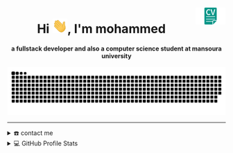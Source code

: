 <a href="https://github.com/MOHAMMED1MEDHAT/MOHAMMED1MEDHAT/blob/main/assests/Mohammed-medhat.pdf" target="_blank"><img align="right" src="https://github.com/MOHAMMED1MEDHAT/MOHAMMED1MEDHAT/blob/main/assests/img/cv.png" alt="My CV" width="70" ></a>

<div align="center">
<h1 align="center">Hi <img width="35" src="https://github.com/MOHAMMED1MEDHAT/MOHAMMED1MEDHAT/blob/main/assests/img/waving.gif">, I'm mohammed</h1>
<h4 align="center">a fullstack developer and also a computer science student at mansoura university</h4>
</div>

<div align="center">
  <a href="https://MOHAMMED1MEDHAT.github.io/MOHAMMED1MEDHAT/">
  <img  src="https://github.com/MOHAMMED1MEDHAT/MOHAMMED1MEDHAT/blob/main/assests/img/grid-snake.svg"
       alt="snake" /></a>
</div>

-----
<details>
  <summary>☎️ contact me</summary>
<div>
  <samp>
    <h2 align="center">you can reach me by:</h2>
    <p align="center">
      <br/>
      <a href="https://www.linkedin.com/in/mohammed-medhat2121" target="blank"><img align="center"
         src="https://img.shields.io/badge/linkedin-%231DA1F2.svg?style=for-the-badge&logo=linkedin&logoColor=white"
         alt="azzar" height="30"/></a>
      <br>
    </p>
  </samp>
</div>
</details>
<details> 
  <summary>💻 GitHub Profile Stats</summary>
  <div>
  <samp>
    <h2 align="center"> Github stats </h2>
      <br/>
    <details open>
  <summary><h3>Languages</h3></summary>
            <p align="center">
        <a href="https://github.com/MOHAMMED1MEDHAT/">
          <img src="https://github-readme-stats.vercel.app/api/top-langs/?username=MOHAMMED1MEDHAT&langs_count=6&theme=gruvbox&layout=compact&hide_border=true"
          alt="MOHAMMED1MEDHAT :: overall Top Langs " /></a>
      </p>
        <p align="center">
          <a href="https://github.com/MOHAMMED1MEDHAT/">
          <img width="45%" src="https://github-profile-summary-cards.vercel.app/api/cards/repos-per-language?username=MOHAMMED1MEDHAT&theme=gruvbox&layout=compact&hide_border=true"
          alt="MOHAMMED1MEDHAT :: Top Langs by repo" />
          <img width="45%" src="https://github-profile-summary-cards.vercel.app/api/cards/most-commit-language?username=MOHAMMED1MEDHAT&theme=gruvbox&layout=compact&hide_border=true"
          alt="MOHAMMED1MEDHAT :: Top Langs by commit" />
          </a>
        </p>
</details>
    <details open>
  <summary><h3>stasistic</h3></summary>
        <p align="center">
          <a href="https://github.com/MOHAMMED1MEDHAT/">
          <img width="49.5%" src="https://github-readme-stats.vercel.app/api?username=MOHAMMED1MEDHAT&show_icons=true&theme=gruvbox&hide_border=true" />
          <img width="49.5%" src="https://github-readme-streak-stats.herokuapp.com/?user=MOHAMMED1MEDHAT&theme=gruvbox&hide_border=true" />
          </a>
       </p>
     <br>
     </samp>
  </div>    
</details>

